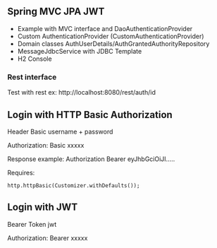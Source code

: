 ## Spring MVC JPA JWT

- Example with MVC interface and DaoAuthenticationProvider
- Custom AuthenticationProvider (CustomAuthenticationProvider)
- Domain classes AuthUserDetails/AuthGrantedAuthorityRepository
- MessageJdbcService with JDBC Template
- H2 Console

### Rest interface

Test with rest
ex:
http://localhost:8080/rest/auth/id

## Login with HTTP Basic Authorization

Header Basic
username + password

Authorization: Basic xxxxx

Response example:
Authorization Bearer eyJhbGciOiJI.....

Requires:

    http.httpBasic(Customizer.withDefaults());

## Login with JWT

Bearer Token
jwt

Authorization: Bearer xxxxx

#